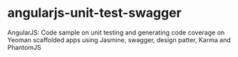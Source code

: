 angularjs-unit-test-swagger
=======================

AngularJS: Code sample on unit testing and generating code coverage on Yeoman scaffolded apps using Jasmine, swagger, design patter, Karma and PhantomJS

